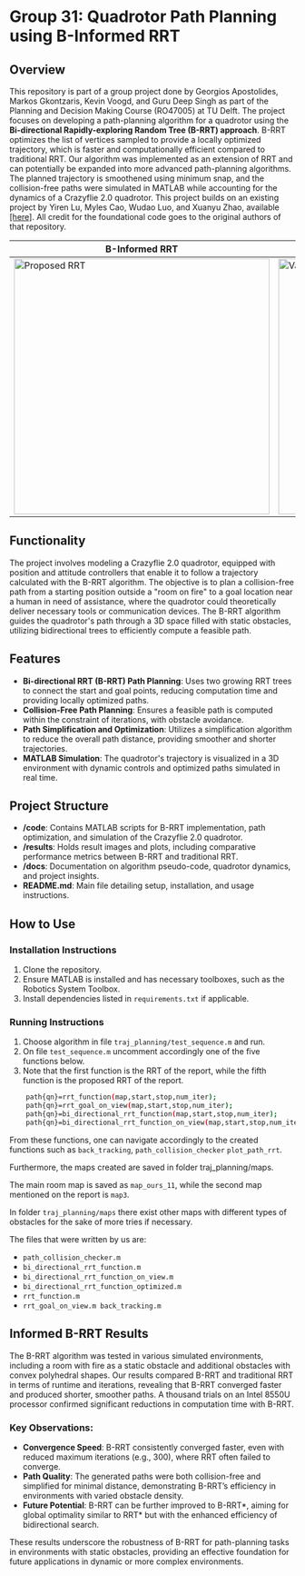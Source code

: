 
# Group 31: Quadrotor Path Planning using B-Informed RRT

## Overview

This repository is part of a group project done by Georgios Apostolides, Markos Gkontzaris, Kevin Voogd, and Guru Deep Singh as part of the Planning and Decision Making Course (RO47005) at TU Delft. The project focuses on developing a path-planning algorithm for a quadrotor using the **Bi-directional Rapidly-exploring Random Tree (B-RRT) approach**. B-RRT optimizes the list of vertices sampled to provide a locally optimized trajectory, which is faster and computationally efficient compared to traditional RRT. Our algorithm was implemented as an extension of RRT and can potentially be expanded into more advanced path-planning algorithms. The planned trajectory is smoothened using minimum snap, and the collision-free paths were simulated in MATLAB while accounting for the dynamics of a Crazyflie 2.0 quadrotor. This project builds on an existing project by Yiren Lu, Myles Cao, Wudao Luo, and Xuanyu Zhao, available [[here]](https://github.com/yrlu/quadrotor). All credit for the foundational code goes to the original authors of that repository.

| B-Informed RRT                                 | RRT-Algorithm                               |
|------------------------------------------------|---------------------------------------------|
| <img src="https://github.com/georgea96/quadrotor_b_rrt/blob/main/Proposed_B_RRT.gif" alt="Proposed RRT" width="450" /> | <img src="https://github.com/georgea96/quadrotor_b_rrt/blob/main/Vanila_RRT_Algorithm.gif" alt="Vanilla RRT" width="450" /> |

## Functionality

The project involves modeling a Crazyflie 2.0 quadrotor, equipped with position and attitude controllers that enable it to follow a trajectory calculated with the B-RRT algorithm. The objective is to plan a collision-free path from a starting position outside a "room on fire" to a goal location near a human in need of assistance, where the quadrotor could theoretically deliver necessary tools or communication devices. The B-RRT algorithm guides the quadrotor's path through a 3D space filled with static obstacles, utilizing bidirectional trees to efficiently compute a feasible path.

## Features

- **Bi-directional RRT (B-RRT) Path Planning**: Uses two growing RRT trees to connect the start and goal points, reducing computation time and providing locally optimized paths.
- **Collision-Free Path Planning**: Ensures a feasible path is computed within the constraint of iterations, with obstacle avoidance.
- **Path Simplification and Optimization**: Utilizes a simplification algorithm to reduce the overall path distance, providing smoother and shorter trajectories.
- **MATLAB Simulation**: The quadrotor's trajectory is visualized in a 3D environment with dynamic controls and optimized paths simulated in real time.

## Project Structure

- **/code**: Contains MATLAB scripts for B-RRT implementation, path optimization, and simulation of the Crazyflie 2.0 quadrotor.
- **/results**: Holds result images and plots, including comparative performance metrics between B-RRT and traditional RRT.
- **/docs**: Documentation on algorithm pseudo-code, quadrotor dynamics, and project insights.
- **README.md**: Main file detailing setup, installation, and usage instructions.

## How to Use

### Installation Instructions

1. Clone the repository.
2. Ensure MATLAB is installed and has necessary toolboxes, such as the Robotics System Toolbox.
3. Install dependencies listed in `requirements.txt` if applicable.

### Running Instructions

1. Choose algorithm in file `traj_planning/test_sequence.m` and run.
2. On file `test_sequence.m` uncomment accordingly one of the five functions below.
3. Note that the first function is the RRT of the report, while the fifth function is the proposed RRT of the report.

```bash
    path{qn}=rrt_function(map,start,stop,num_iter);    
    path{qn}=rrt_goal_on_view(map,start,stop,num_iter);
    path{qn}=bi_directional_rrt_function(map,start,stop,num_iter);    
    path{qn}=bi_directional_rrt_function_on_view(map,start,stop,num_iter); 	path{qn}=bi_directional_rrt_function_optimized(map,start,stop,num_iter);
```
From these functions, one can navigate accordingly to the created functions such as `back_tracking`, `path_collision_checker` `plot_path_rrt`.

Furthermore, the maps created are saved in folder traj_planning/maps.

The main room map is saved as `map_ours_11`, while the second map mentioned on the report is `map3`.

In folder `traj_planning/maps` there exist other maps with different types of obstacles for the sake of more tries if necessary.
  

The files that were written by us are:
- `path_collision_checker.m `
- `bi_directional_rrt_function.m`
- `bi_directional_rrt_function_on_view.m`
- `bi_directional_rrt_function_optimized.m `
- `rrt_function.m`
- `rrt_goal_on_view.m back_tracking.m`

## Informed B-RRT Results

The B-RRT algorithm was tested in various simulated environments, including a room with fire as a static obstacle and additional obstacles with convex polyhedral shapes. Our results compared B-RRT and traditional RRT in terms of runtime and iterations, revealing that B-RRT converged faster and produced shorter, smoother paths. A thousand trials on an Intel 8550U processor confirmed significant reductions in computation time with B-RRT.

### Key Observations:

- **Convergence Speed**: B-RRT consistently converged faster, even with reduced maximum iterations (e.g., 300), where RRT often failed to converge.
- **Path Quality**: The generated paths were both collision-free and simplified for minimal distance, demonstrating B-RRT’s efficiency in environments with varied obstacle density.
- **Future Potential**: B-RRT can be further improved to B-RRT*, aiming for global optimality similar to RRT* but with the enhanced efficiency of bidirectional search.

These results underscore the robustness of B-RRT for path-planning tasks in environments with static obstacles, providing an effective foundation for future applications in dynamic or more complex environments.






  



  





